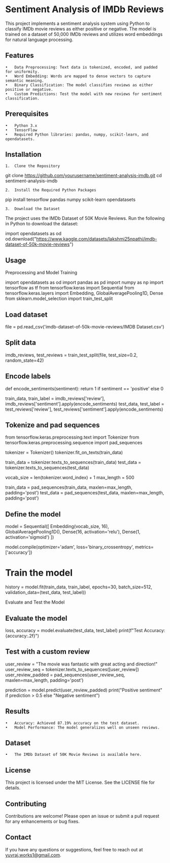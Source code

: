 
# Sentiment Analysis of IMDb Reviews

This project implements a sentiment analysis system using Python to classify IMDb movie reviews as either positive or negative. The model is trained on a dataset of 50,000 IMDb reviews and utilizes word embeddings for natural language processing.

## Features

	•	Data Preprocessing: Text data is tokenized, encoded, and padded for uniformity.
	•	Word Embedding: Words are mapped to dense vectors to capture semantic meaning.
	•	Binary Classification: The model classifies reviews as either positive or negative.
	•	Custom Predictions: Test the model with new reviews for sentiment classification.

## Prerequisites

	•	Python 3.x
	•	TensorFlow
	•	Required Python libraries: pandas, numpy, scikit-learn, and opendatasets.

## Installation

	1.	Clone the Repository

git clone https://github.com/yourusername/sentiment-analysis-imdb.git
cd sentiment-analysis-imdb


	2.	Install the Required Python Packages

pip install tensorflow pandas numpy scikit-learn opendatasets


	3.	Download the Dataset
The project uses the IMDb Dataset of 50K Movie Reviews.
Run the following in Python to download the dataset:

import opendatasets as od
od.download("https://www.kaggle.com/datasets/lakshmi25npathi/imdb-dataset-of-50k-movie-reviews")



## Usage

Preprocessing and Model Training

import opendatasets as od
import pandas as pd
import numpy as np
import tensorflow as tf
from tensorflow.keras import Sequential
from tensorflow.keras.layers import Embedding, GlobalAveragePooling1D, Dense
from sklearn.model_selection import train_test_split

## Load dataset
file = pd.read_csv('imdb-dataset-of-50k-movie-reviews/IMDB Dataset.csv')

## Split data
imdb_reviews, test_reviews = train_test_split(file, test_size=0.2, random_state=42)

## Encode labels
def encode_sentiments(sentiment):
    return 1 if sentiment == 'positive' else 0

train_data, train_label = imdb_reviews['review'], imdb_reviews['sentiment'].apply(encode_sentiments)
test_data, test_label = test_reviews['review'], test_reviews['sentiment'].apply(encode_sentiments)

## Tokenize and pad sequences
from tensorflow.keras.preprocessing.text import Tokenizer
from tensorflow.keras.preprocessing.sequence import pad_sequences

tokenizer = Tokenizer()
tokenizer.fit_on_texts(train_data)

train_data = tokenizer.texts_to_sequences(train_data)
test_data = tokenizer.texts_to_sequences(test_data)

vocab_size = len(tokenizer.word_index) + 1
max_length = 500

train_data = pad_sequences(train_data, maxlen=max_length, padding='post')
test_data = pad_sequences(test_data, maxlen=max_length, padding='post')

## Define the model
model = Sequential([
    Embedding(vocab_size, 16),
    GlobalAveragePooling1D(),
    Dense(16, activation='relu'),
    Dense(1, activation='sigmoid')
])

model.compile(optimizer='adam', loss='binary_crossentropy', metrics=['accuracy'])

# Train the model
history = model.fit(train_data, train_label, epochs=30, batch_size=512, validation_data=(test_data, test_label))

Evaluate and Test the Model

## Evaluate the model
loss, accuracy = model.evaluate(test_data, test_label)
print(f"Test Accuracy: {accuracy:.2f}")

## Test with a custom review
user_review = "The movie was fantastic with great acting and direction!"
user_review_seq = tokenizer.texts_to_sequences([user_review])
user_review_padded = pad_sequences(user_review_seq, maxlen=max_length, padding='post')

prediction = model.predict(user_review_padded)
print("Positive sentiment" if prediction > 0.5 else "Negative sentiment")

## Results

	•	Accuracy: Achieved 87.19% accuracy on the test dataset.
	•	Model Performance: The model generalizes well on unseen reviews.

## Dataset

	•	The IMDb Dataset of 50K Movie Reviews is available here.

## License

This project is licensed under the MIT License. See the LICENSE file for details.

## Contributing

Contributions are welcome! Please open an issue or submit a pull request for any enhancements or bug fixes.

## Contact

If you have any questions or suggestions, feel free to reach out at yuvraj.works1@gmail.com.
